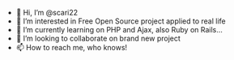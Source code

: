 - 👋 Hi, I’m @scari22
- 👀 I’m interested in Free Open Source project applied to real life
- 🌱 I’m currently learning on PHP and Ajax, also Ruby on Rails...
- 💞️ I’m looking to collaborate on brand new project
- 📫 How to reach me, who knows!

<!---
scari22/scari22 is a ✨ special ✨ repository because its `README.md` (this file) appears on your GitHub profile.
You can click the Preview link to take a look at your changes.
--->

